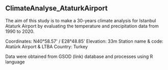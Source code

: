 ## ClimateAnalyse_AtaturkAirport
The aim of this study is to make a 30-years climate analysis for 
Istanbul Ataturk Airport by evaluating the temperature and precipitation data from 1990 to 2020.

Coordinates: N40°58.57' / E28°48.85'
Elevation: 33m
Station name & code: Atatürk Airport & LTBA
Country: Turkey

Data were obtained from GSOD (link) database and processes using R language 
